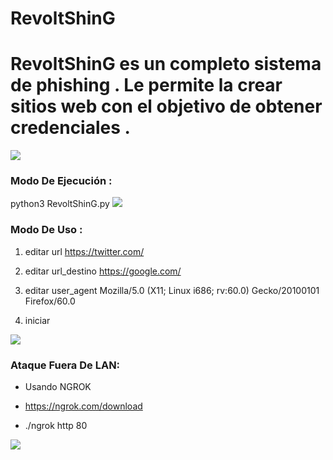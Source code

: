 # RevoltShinG
<h1>RevoltShinG es un completo sistema de phishing . Le permite la crear sitios web con el objetivo de obtener credenciales .</h1>
<img src="https://github.com/error404-notfound/RevoltShinG/blob/master/Captura%20de%20pantalla%20de%202019-07-30%2014-30-48.png">
<h3> Modo De Ejecución : </h3>
python3 RevoltShinG.py

<img src="https://github.com/error404-notfound/RevoltShinG/blob/master/Captura%20de%20pantalla%20de%202019-07-30%2014-29-58.png">
<h3> Modo De Uso : </h3>

1) editar url https://twitter.com/ 

2) editar url_destino https://google.com/

3) editar user_agent Mozilla/5.0 (X11; Linux i686; rv:60.0) Gecko/20100101 Firefox/60.0

3) iniciar

<img src="https://github.com/error404-notfound/RevoltShinG/blob/master/Captura%20de%20pantalla%20de%202019-07-30%2014-31-33.png">

<h3> Ataque Fuera De LAN: </h3>

* Usando NGROK

* https://ngrok.com/download

* ./ngrok http 80

<img src=https://github.com/error404-notfound/RevoltShinG/blob/master/Captura%20de%20pantalla%20de%202019-07-30%2014-35-46.png>
